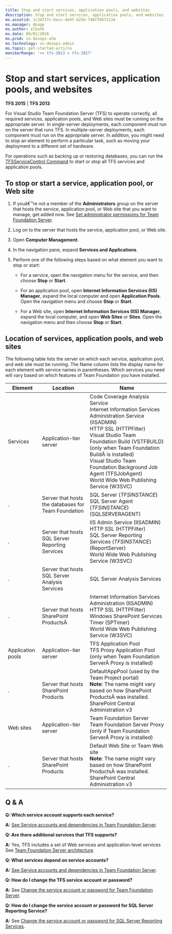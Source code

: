 ```yaml
---
title: Stop and start services, application pools, and websites
description: Stop and start services, application pools, and websites
ms.assetid: 1c3471fc-6ecc-4e9f-b25b-748f70672134
ms.manager: douge
ms.author: elbatk
ms.date: 09/01/2016
ms.prod: vs-devops-alm
ms.technology: vs-devops-admin
ms.topic: get-started-article
monikerRange: '>= tfs-2013 < tfs-2017'
---
```




# Stop and start services, application pools, and websites

**TFS 2015** | **TFS 2013**

For Visual Studio Team Foundation Server (TFS) to operate correctly, all required services, application pools, and Web sites must be running on the appropriate server. In single-server deployments, each component must run on the server that runs TFS. In multiple-server deployments, each component must run on the appropriate server. In addition, you might need to stop an element to perform a particular task, such as moving your deployment to a different set of hardware.

For operations such as backing up or restoring databases, you can run the [TFSServiceControl Command](../command-line/tfsservicecontrol-cmd.md) to start or stop all TFS services and application pools.

## To stop or start a service, application pool, or Web site

1.  If youâ€™re not a member of the **Administrators** group on the server that hosts the service, application pool, or Web site that you want to manage, get added now. See [Set administrator permissions for Team Foundation Server](../add-administrator-tfs.md).

2.  Log on to the server that hosts the service, application pool, or Web site.

3.  Open **Computer Management**.

4.  In the navigation pane, expand **Services and Applications**.

5.  Perform one of the following steps based on what element you want to stop or start:

    -   For a service, open the navigation menu for the service, and then choose **Stop** or **Start**.

    -   For an application pool, open **Internet Information Services (IIS) Manager**, expand the local computer and open **Application Pools**. Open the navigation menu and choose **Stop** or **Start**.

    -   For a Web site, open **Internet Information Services (IIS) Manager**, expand the local computer, and open **Web Sites** or **Sites**. Open the navigation menu and then choose **Stop** or **Start**.

## Location of services, application pools, and web sites

The following table lists the server on which each service, application pool, and web site must be running. The Name column lists the display name for each element with service names in parentheses. Which services you need will vary based on which features of Team Foundation you have installed.

| Element | Location | Name |
| --- | --- | --- |
| Services | Application-tier server | Code Coverage Analysis Service </br> Internet Information Services Administration Service (IISADMIN) </br> HTTP SSL (HTTPFilter) </br> Visual Studio Team Foundation Build (VSTFBUILD) (only when Team Foundation BuildÂ is installed) </br> Visual Studio Team Foundation Background Job Agent (TFSJobAgent) </br> World Wide Web Publishing Service (W3SVC) |
| . | Server that hosts the databases for Team Foundation | SQL Server (<em>TFSINSTANCE</em>) </br> SQL Server Agent (<em>TFSINSTANCE</em>) (SQLSERVERAGENT) |
| . | Server that hosts SQL Server Reporting Services | IIS Admin Service (IISADMIN) </br> HTTP SSL (HTTPFilter) </br> SQL Server Reporting Services (<em>TFSINSTANCE</em>) (ReportServer) </br> World Wide Web Publishing Service (W3SVC) |
| . | Server that hosts SQL Server Analysis Services | SQL Server Analysis Services |
| . | Server that hosts SharePoint ProductsÂ  | Internet Information Services Administration (IISADMIN) </br> HTTP SSL (HTTPFilter) </br> Windows SharePoint Services Timer (SPTimer) </br> World Wide Web Publishing Service (W3SVC) |
| Application pools | Application-tier server | TFS Application Pool </br> TFS Proxy Application Pool (only when Team Foundation ServerÂ Proxy is installed) |
| . | Server that hosts SharePoint Products | DefaultAppPool (used by the Team Project portal) </br> **Note**: The name might vary based on how SharePoint ProductsÂ was installed. </br> SharePoint Central Administration v3 |
| Web sites | Application-tier server | Team Foundation Server </br> Team Foundation Server Proxy (only if Team Foundation ServerÂ Proxy is installed) |
| . | Server that hosts SharePoint Products | Default Web Site or Team Web site </br> **Note**: The name might vary based on how SharePoint ProductsÂ was installed. </br> SharePoint Central Administration v3 |</tbody>


## Q & A

**Q: Which service account supports each service?**

**A:** [See Service accounts and dependencies in Team Foundation Server](service-accounts-dependencies-tfs.md).

**Q: Are there additional services that TFS supports?**

**A:** Yes, TFS includes a set of Web services and application-level services See [Team Foundation Server architecture](../architecture/architecture.md).

**Q: What services depend on service accounts?**

**A:** [See Service accounts and dependencies in Team Foundation Server](service-accounts-dependencies-tfs.md).

**Q: How do I change the TFS service account or password?**

**A:** See [Change the service account or password for Team Foundation Server](change-service-account-password.md).

**Q: How do I change the service account or password for SQL Server Reporting Service?**

**A:** See [Change the service account or password for SQL Server Reporting Services](change-service-account-or-password-sql-reporting.md).

